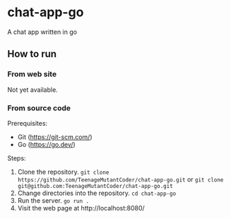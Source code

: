 # chat-app-go

A chat app written in go

## How to run

### From web site

Not yet available.

### From source code

Prerequisites:

- Git (https://git-scm.com/)
- Go (https://go.dev/)

Steps:

1. Clone the repository. `git clone https://github.com/TeenageMutantCoder/chat-app-go.git` or `git clone git@github.com:TeenageMutantCoder/chat-app-go.git`
2. Change directories into the repository. `cd chat-app-go`
3. Run the server. `go run .`
4. Visit the web page at http://localhost:8080/
